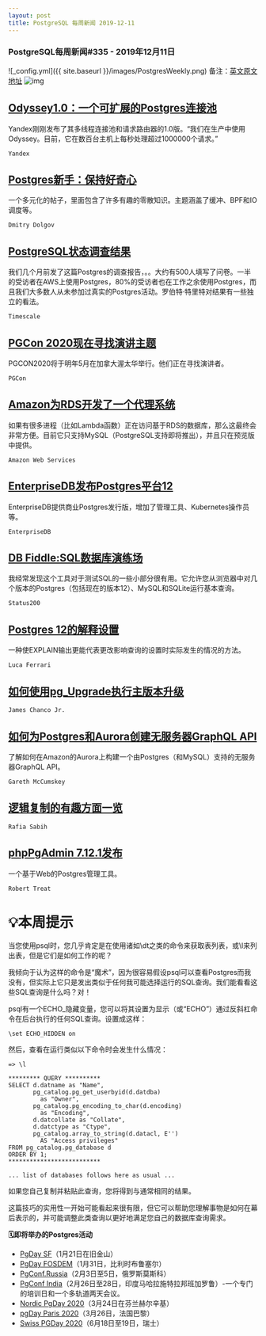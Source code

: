 ```yaml
---
layout: post
title: PostgreSQL 每周新闻 2019-12-11
---
```

### PostgreSQL每周新闻#335 - 2019年12月11日
![_config.yml]({{ site.baseurl }}/images/PostgresWeekly.png)
备注：[英文原文地址](https://postgresweekly.com/issues/335)
![img](https://res.cloudinary.com/cpress/image/upload/w_1280,e_sharpen:60/v1576005477/j9xwnk9klmkl9li75ba1.png)

## [Odyssey1.0：一个可扩展的Postgres连接池](https://postgresweekly.com/link/81079/web)
Yandex刚刚发布了其多线程连接池和请求路由器的1.0版。“我们在生产中使用Odyssey。目前，它在数百台主机上每秒处理超过1000000个请求。”

`Yandex `

## [Postgres新手：保持好奇心](https://postgresweekly.com/link/81080/web)
一个多元化的帖子，里面包含了许多有趣的零散知识。主题涵盖了缓冲、BPF和IO调度等。

`Dmitry Dolgov `

## [PostgreSQL状态调查结果](https://postgresweekly.com/link/81082/web)
我们几个月前发了这篇Postgres的调查报告，。。大约有500人填写了问卷。一半的受访者在AWS上使用Postgres，80%的受访者也在工作之余使用Postgres，而且我们大多数人从未参加过真实的Postgres活动。罗伯特·特里特对结果有一些独立的看法。

`Timescale `

## [PGCon 2020现在寻找演讲主题](https://postgresweekly.com/link/81084/web)
PGCON2020将于明年5月在加拿大渥太华举行。他们正在寻找演讲者。

`PGCon `

## [Amazon为RDS开发了一个代理系统](https://postgresweekly.com/link/81085/web)
如果有很多进程（比如Lambda函数）正在访问基于RDS的数据库，那么这最终会非常方便。目前它只支持MySQL（PostgreSQL支持即将推出），并且只在预览版中提供。


`Amazon Web Services `
## [EnterpriseDB发布Postgres平台12](https://postgresweekly.com/link/81086/web)
EnterpriseDB提供商业Postgres发行版，增加了管理工具、Kubernetes操作员等。


`EnterpriseDB `
## [DB Fiddle:SQL数据库演练场](https://postgresweekly.com/link/81088/web)
我经常发现这个工具对于测试SQL的一些小部分很有用。它允许您从浏览器中对几个版本的Postgres（包括现在的版本12）、MySQL和SQLite运行基本查询。


`Status200 `
## [Postgres 12的解释设置](https://postgresweekly.com/link/81089/web)
一种使EXPLAIN输出更能代表更改影响查询的设置时实际发生的情况的方法。

`Luca Ferrari `

## [如何使用pg_Upgrade执行主版本升级](https://postgresweekly.com/link/81091/web)


`James Chanco Jr. `
## [如何为Postgres和Aurora创建无服务器GraphQL API](https://postgresweekly.com/link/81092/web)
了解如何在Amazon的Aurora上构建一个由Postgres（和MySQL）支持的无服务器GraphQL API。

`Gareth McCumskey `

## [逻辑复制的有趣方面一览](https://postgresweekly.com/link/81093/web)


`Rafia Sabih `
## [phpPgAdmin 7.12.1发布](https://postgresweekly.com/link/81100/web)
一个基于Web的Postgres管理工具。


`Robert Treat `
# 💡本周提示


当您使用psql时，您几乎肯定是在使用诸如\dt之类的命令来获取表列表，或\l来列出表，但是它们是如何工作的呢？


我倾向于认为这样的命令是“魔术”，因为很容易假设psql可以查看Postgres而我没有，但实际上它只是发出类似于任何我可能选择运行的SQL查询。我们能看看这些SQL查询是什么吗？对！


psql有一个ECHO_隐藏变量，您可以将其设置为显示（或“ECHO”）通过反斜杠命令在后台执行的任何SQL查询。设置成这样：


```
\set ECHO_HIDDEN on
```


然后，查看在运行类似以下命令时会发生什么情况：


```
=> \l
    
********* QUERY **********
SELECT d.datname as "Name",
       pg_catalog.pg_get_userbyid(d.datdba)
         as "Owner",
       pg_catalog.pg_encoding_to_char(d.encoding)
         as "Encoding",
       d.datcollate as "Collate",
       d.datctype as "Ctype",
       pg_catalog.array_to_string(d.datacl, E'')
         AS "Access privileges"
FROM pg_catalog.pg_database d
ORDER BY 1;
**************************
  
... list of databases follows here as usual ...
```


如果您自己复制并粘贴此查询，您将得到与通常相同的结果。


这篇技巧的实用性一开始可能看起来很有限，但它可以帮助您理解事物是如何在幕后表示的，并可能调整此类查询以更好地满足您自己的数据库查询需求。


**🗓即将举办的Postgres活动**
- [PgDay SF](https://postgresweekly.com/link/81094/web)（1月21日在旧金山）
- [PgDay FOSDEM](https://postgresweekly.com/link/81101/web)（1月31日，比利时布鲁塞尔）
- [PgConf.Russia](https://postgresweekly.com/link/81095/web)（2月3日至5日，俄罗斯莫斯科）
- [PgConf India](https://postgresweekly.com/link/81096/web)（2月26日至28日，印度马哈拉施特拉邦班加罗鲁）-一个专门的培训日和一个多轨道两天会议。
- [Nordic PgDay 2020](https://postgresweekly.com/link/81102/web)（3月24日在芬兰赫尔辛基）
- [pgDay Paris 2020](https://postgresweekly.com/link/81097/web)（3月26日，法国巴黎）
- [Swiss PGDay 2020](https://postgresweekly.com/link/81098/web)（6月18日至19日，瑞士）
